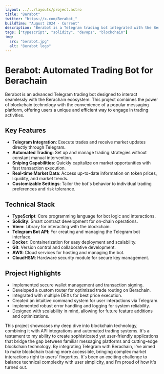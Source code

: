 ```yaml
---
layout: ../../layouts/project.astro
title: "Berabot"
twitter: "https://x.com/Berabot_"
buildTime: "August 2024 - Current"
description: "Berabot is a Telegram trading bot integrated with the Berachain. It allows users to perform trading and sniping operations directly from Telegram, offering a seamless and accessible experience for interacting with the market."
tags: ["typescript", "solidity", "devops", "blockchain"]
img:
  src: "berabot.jpg"
  alt: "Berabot logo"
---
```

# Berabot: Automated Trading Bot for Berachain

Berabot is an advanced Telegram trading bot designed to interact seamlessly with the Berachain ecosystem. This project combines the power of blockchain technology with the convenience of a popular messaging platform, offering users a unique and efficient way to engage in trading activities.

## Key Features

- **Telegram Integration**: Execute trades and receive market updates directly through Telegram.
- **Automated Trading**: Set up and manage trading strategies without constant manual intervention.
- **Sniping Capabilities**: Quickly capitalize on market opportunities with fast transaction execution.
- **Real-time Market Data**: Access up-to-date information on token prices, liquidity, and market trends.
- **Customizable Settings**: Tailor the bot's behavior to individual trading preferences and risk tolerance.

## Technical Stack

- **TypeScript**: Core programming language for bot logic and interactions.
- **Solidity**: Smart contract development for on-chain operations.
- **Viem**: Library for interacting with the blockchain.
- **Telegram Bot API**: For creating and managing the Telegram bot interface.
- **Docker**: Containerization for easy deployment and scalability.
- **Git**: Version control and collaborative development.
- **AWS**: Cloud services for hosting and managing the bot.
- **CloudHSM**: Hardware security module for secure key management.

## Project Highlights

- Implemented secure wallet management and transaction signing.
- Developed a custom router for optimized trade routing on Berachain.
- Integrated with multiple DEXs for best price execution.
- Created an intuitive command system for user interactions via Telegram.
- Implemented robust error handling and logging for system reliability.
- Designed with scalability in mind, allowing for future feature additions and optimizations.

This project showcases my deep dive into blockchain technology, combining it with API integrations and automated trading systems. It's a testament to my ability to create sophisticated yet user-friendly applications that bridge the gap between familiar messaging platforms and cutting-edge blockchain technology. By integrating Telegram with Berachain, I've aimed to make blockchain trading more accessible, bringing complex market interactions right to users' fingertips. It's been an exciting challenge to balance technical complexity with user simplicity, and I'm proud of how it's turned out.